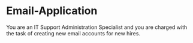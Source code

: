 # Email-Application
You are an IT Support Administration Specialist and you are charged with the task of creating new email accounts for new hires.
